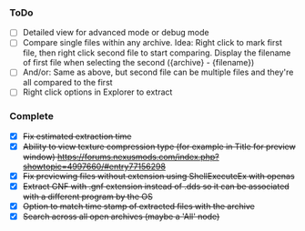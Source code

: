 ### ToDo

- [ ] Detailed view for advanced mode or debug mode
- [ ] Compare single files within any archive. Idea: Right click to mark first file, then right click second file to start comparing. Display the filename of first file when selecting the second (\{archive\} - \{filename\})
- [ ] And/or: Same as above, but second file can be multiple files and they're all compared to the first
- [ ] Right click options in Explorer to extract

### Complete

- [X] ~~Fix estimated extraction time~~
- [X] ~~Ability to view texture compression type (for example in Title for preview window) https://forums.nexusmods.com/index.php?showtopic=4997660/#entry77156298~~
- [X] ~~Fix previewing files without extension using ShellExecuteEx with openas~~
- [X] ~~Extract GNF with .gnf extension instead of .dds so it can be associated with a different program by the OS~~
- [X] ~~Option to match time stamp of extracted files with the archive~~
- [X] ~~Search across all open archives (maybe a 'All' node)~~
